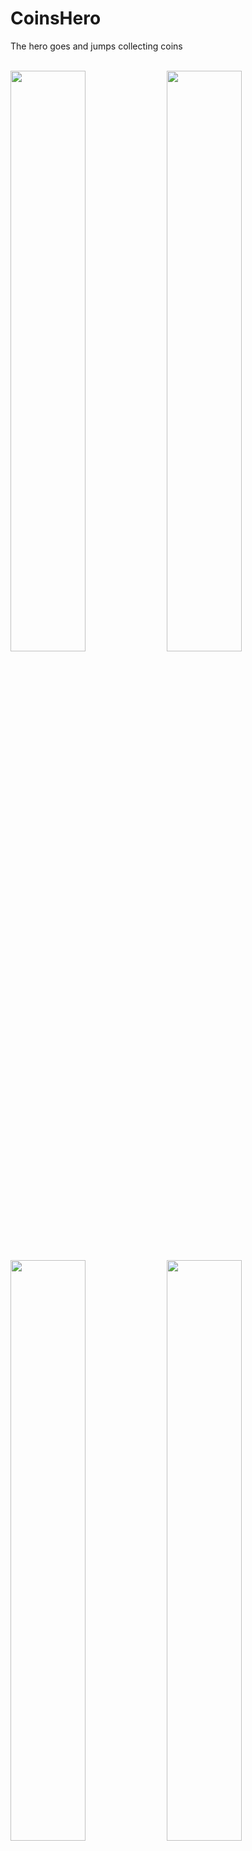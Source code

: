 # CoinsHero


The hero goes and jumps collecting coins

<br />
<img src="https://github.com/user-attachments/assets/22214198-dfa1-45c0-9856-0bec8488354c" width = 48.8%>
<img src = "https://github.com/user-attachments/assets/c1776338-7940-48e7-9612-72cf80ec4476" width = 48.8%>
<img src = "https://github.com/user-attachments/assets/68152ebc-4bf1-4172-ab39-b9590143c96d" width = 48.8%>
<img src = "https://github.com/user-attachments/assets/efec063e-274e-4f2e-b07e-ca78a69d7791" width = 48.8%>







